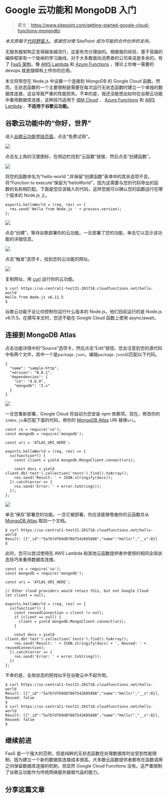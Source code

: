 # Google 云功能和 MongoDB 入门

> 原文：<https://www.sitepoint.com/getting-started-google-cloud-functions-mongodb/>

*本文原载于[代码野蛮人](http://thecodebarbarian.com/getting-started-with-google-cloud-functions-and-mongodb.html)。感谢您对使 SitePoint 成为可能的合作伙伴的支持。*

无服务器架构正变得越来越流行，这是有充分理由的。根据我的经验，基于容器的编排框架有一个陡峭的学习曲线，对于大多数面向消费者的公司来说是多余的。有了 [FaaS 架构](https://martinfowler.com/articles/serverless.html)，像 [AWS Lambda](https://www.mongodb.com/blog/post/serverless-development-with-nodejs-aws-lambda-mongodb-atlas?utm_medium=sp-synd&utm_source=sitepoint&utm_content=google_functions&jmp=sp-ref) 和 [Azure Functions](http://thecodebarbarian.com/getting-started-with-azure-functions-and-mongodb.html) ，理论上你唯一需要的 devops 就是捆绑和上传你的应用。

本文将带您在 Node.js 中设置一个连接到 MongoDB 的 Google Cloud 函数。然而，无状态函数的一个主要限制是需要在每次运行无状态函数时建立一个单独的数据库连接，这会导致严重的性能损失。不幸的是，我还没能想出如何在谷歌云功能中重用数据库连接，这种技巧适用于 [IBM Cloud](http://thecodebarbarian.com/getting-started-with-ibm-cloud-functions-and-mongodb.html) 、 [Azure Functions](http://thecodebarbarian.com/getting-started-with-azure-functions-and-mongodb.html) 和 [AWS Lambda](https://www.mongodb.com/blog/post/serverless-development-with-nodejs-aws-lambda-mongodb-atlas?utm_medium=sp-synd&utm_source=sitepoint&utm_content=google_functions&jmp=sp-ref) 、**不适用于谷歌云功能。**

## 谷歌云功能中的“你好，世界”

进入[谷歌云功能登陆页面](https://cloud.google.com/functions/)，点击“免费试用”。

![](img/6f77ba81dad159e1773a22ac6752a226.png)

点击左上角的汉堡图标，在侧边栏找到“云函数”链接，然后点击“创建函数”。

![](img/6a60c928548c6c0c5dba5f3d8e9f2f70.png)

将您的函数命名为“hello-world ”,并保留“创建函数”表单中的其余选项不变。将“Function to execute”保留为“helloWorld”，因为这需要与您的代码导出的函数的名称相匹配。下面是您应该输入的代码，这样您就可以确认您的函数运行在哪个版本的 Node.js 上。

```
exports.helloWorld = (req, res) => {
  res.send('Hello from Node.js ' + process.version);
}; 
```

![](img/9f8e443eaa226bf3f5414c749b59c347.png)

点击“创建”，等待谷歌部署你的云功能。一旦部署了您的功能，单击它以显示该功能的详细信息。

![](img/17742200e2e24626889dfdad240391e6.png)

点击“触发”选项卡，找到您的云功能的网址。

![](img/3b07938cbf13b91826234f5a20052ca9.png)

复制网址，用 [curl](https://en.wikipedia.org/wiki/CURL) 运行你的云功能。

```
$ curl https://us-central1-test21-201718.cloudfunctions.net/hello-world
Hello from Node.js v6.11.5
$ 
```

谷歌云功能不会让你控制你运行什么版本的 Node.js，他们目前运行的是 Node.js v6.11.5。在撰写本文时，您还不能在 Google Cloud 函数上使用 async/await。

## 连接到 MongoDB Atlas

点击功能详情中的“Source”选项卡，然后点击“Edit”按钮。您会注意到您的源代码中有两个文件，其中一个是`package.json`。编辑`package.json`以匹配以下代码。

```
{
  "name": "sample-http",
  "version": "0.0.1",
  "dependencies": {
    "co": "4.6.0",
    "mongodb": "3.x"
  }
} 
```

![](img/74a3d30d3b5e00bba0775da5aeaac4f7.png)

一旦您重新部署，Google Cloud 将自动为您安装 npm 依赖项。现在，修改你的`index.js`来匹配下面的代码，用你的 [MongoDB Atlas](https://www.mongodb.com/cloud/atlas?utm_medium=sp-synd&utm_source=sitepoint&utm_content=google_functions&jmp=sp-ref) URI 替换`uri`。

```
const co = require('co');
const mongodb = require('mongodb');

const uri = 'ATLAS_URI_HERE';

exports.helloWorld = (req, res) => {
  co(function*() {
    const client = yield mongodb.MongoClient.connect(uri);

    const docs = yield client.db('test').collection('tests').find().toArray();
    res.send('Result: ' + JSON.stringify(docs));
  }).catch(error => {
    res.send('Error: ' + error.toString());
  });
}; 
```

![](img/9befc22299ffa4d0d2f9a3738ff1adee.png)

单击“保存”部署您的功能。一旦它被部署，你应该能够卷曲你的云函数并从 [MongoDB Atlas](https://www.mongodb.com/cloud/atlas?utm_medium=sp-synd&utm_source=sitepoint&utm_content=google_functions&jmp=sp-ref) 取回一个文档。

```
$ curl https://us-central1-test21-201718.cloudfunctions.net/hello-world
Result: [{"_id":"5a7b7df69d07887542605888","name":"Hello!","__v":0}]
$ 
```

此时，您可以尝试使用在 AWS Lambda 和其他云函数提供者中使用的相同全局状态技巧来重用数据库连接。

```
const co = require('co');
const mongodb = require('mongodb');

const uri = 'ATLAS_URI_HERE';

// Other cloud providers would retain this, but not Google Cloud
let client = null;

exports.helloWorld = (req, res) => {
  co(function*() {
    const reusedConnection = client != null;
    if (client == null) {
      client = yield mongodb.MongoClient.connect(uri);   
    }

    const docs = yield client.db('test').collection('tests').find().toArray();
    res.send('Result: ' + JSON.stringify(docs) + ', Reused: ' + reusedConnection);
  }).catch(error => {
    res.send('Error: ' + error.toString());
  })
}; 
```

不幸的是，全局状态的把戏似乎在谷歌云中不起作用。

```
$ curl https://us-central1-test21-201718.cloudfunctions.net/hello-world
Result: [{"_id":"5a7b7df69d07887542605888","name":"Hello!","__v":0}], Reused: false
$
$ curl https://us-central1-test21-201718.cloudfunctions.net/hello-world
Result: [{"_id":"5a7b7df69d07887542605888","name":"Hello!","__v":0}], Reused: false
$ 
```

## 继续前进

FaaS 是一个强大的范例，但是纯粹的无状态函数在处理数据库时会受到性能限制，因为建立一个新的数据库连接成本很高。大多数云函数提供者都有在函数调用之间保留数据库连接的机制，但显然 Google Cloud Functions 没有。这严重限制了谷歌云功能作为传统网络服务器替代品的能力。

## 分享这篇文章